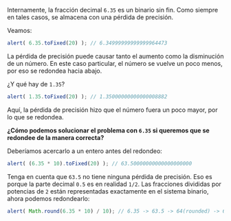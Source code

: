 Internamente, la fracción decimal `6.35` es un binario sin fin. Como siempre en tales casos, se almacena con una pérdida de precisión.

Veamos:

```js run
alert( 6.35.toFixed(20) ); // 6.34999999999999964473
```

La pérdida de precisión puede causar tanto el aumento como la disminución de un número. En este caso particular, el número se vuelve un poco menos, por eso se redondea hacia abajo.

¿Y qué hay de `1.35`?

```js run
alert( 1.35.toFixed(20) ); // 1.35000000000000008882
```

Aquí, la pérdida de precisión hizo que el número fuera un poco mayor, por lo que se redondea.

**¿Cómo podemos solucionar el problema con `6.35` si queremos que se redondee de la manera correcta?**

Deberíamos acercarlo a un entero antes del redondeo:

```js run
alert( (6.35 * 10).toFixed(20) ); // 63.50000000000000000000
```

Tenga en cuenta que `63.5` no tiene ninguna pérdida de precisión. Eso es porque la parte decimal `0.5` es en realidad `1/2`. Las fracciones divididas por potencias de `2` están representadas exactamente en el sistema binario, ahora podemos redondearlo:


```js run
alert( Math.round(6.35 * 10) / 10); // 6.35 -> 63.5 -> 64(rounded) -> 6.4
```

